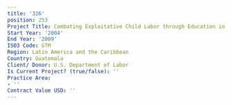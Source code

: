 ```yaml
---
title: '326'
position: 253
Project Title: Combating Exploitative Child Labor through Education in Central America
Start Year: '2004'
End Year: '2009'
ISO3 Code: GTM
Region: Latin America and the Caribbean
Country: Guatemala
Client/ Donor: U.S. Department of Labor
Is Current Project? (true/false): ''
Practice Area:
- ''
Contract Value USD: ''
---
```


